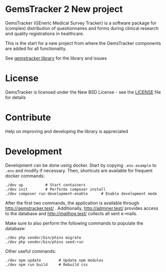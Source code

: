 # GemsTracker 2 New project

GemsTracker (GEneric Medical Survey Tracker) is a software package for (complex) distribution of questionnaires and forms during clinical research and quality registrations in healthcare.

This is the start for a new project from where the GemsTracker components are added for all functionality.

See [gemstracker library](https://github.com/GemsTracker/gemstracker-library) for the library and issues

# License
GemsTracker is licensed under the New BSD License - see the [LICENSE](LICENSE.txt) file for details

# Contribute
Help on improving and developing the library is appreciated

# Development
Development can be done using docker. Start by copying `.env.example` to `.env` and modify if necessary.
Then, shortcuts are available for frequent docker commands:

    ./dev up          # Start containers
    ./dev init        # Performs composer install
    ./dev composer run development-enable      # Enable development mode

After the first two commands, the application is available through http://gemstracker.test/ . Additionally, http://adminer.test/ provides access to the database and http://mailhog.test/ collects all sent e-mails.

Make sure to also perform the following commands to populate the database:

    ./dev php vendor/bin/phinx migrate
    ./dev php vendor/bin/phinx seed:run

Other useful commands:

    ./dev npm update        # Update npm modules
    ./dev npm run build     # Rebuild css

